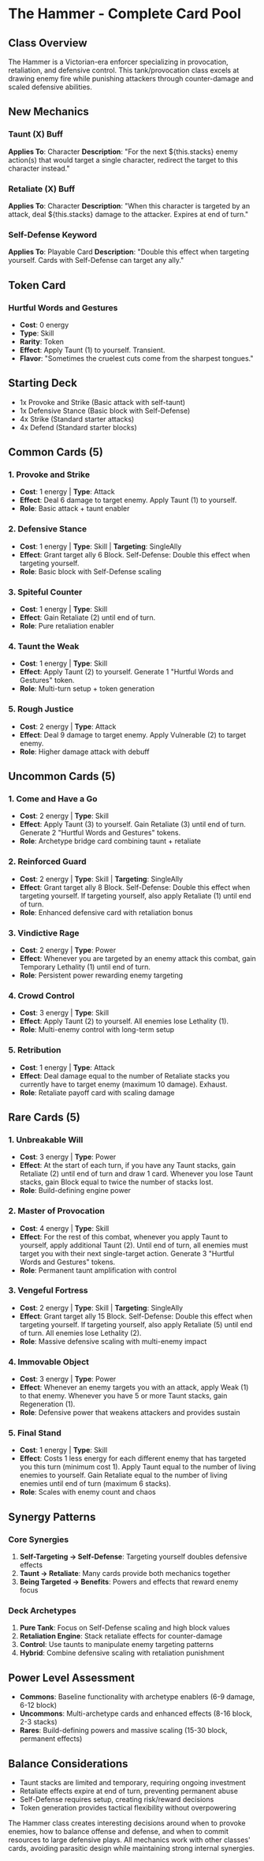 # The Hammer - Complete Card Pool

## Class Overview
The Hammer is a Victorian-era enforcer specializing in provocation, retaliation, and defensive control. This tank/provocation class excels at drawing enemy fire while punishing attackers through counter-damage and scaled defensive abilities.

## New Mechanics

### Taunt (X) Buff
**Applies To**: Character
**Description**: "For the next ${this.stacks} enemy action(s) that would target a single character, redirect the target to this character instead."

### Retaliate (X) Buff
**Applies To**: Character
**Description**: "When this character is targeted by an attack, deal ${this.stacks} damage to the attacker. Expires at end of turn."

### Self-Defense Keyword
**Applies To**: Playable Card
**Description**: "Double this effect when targeting yourself. Cards with Self-Defense can target any ally."

## Token Card

### Hurtful Words and Gestures
- **Cost**: 0 energy
- **Type**: Skill
- **Rarity**: Token
- **Effect**: Apply Taunt (1) to yourself. Transient.
- **Flavor**: "Sometimes the cruelest cuts come from the sharpest tongues."

## Starting Deck
- 1x Provoke and Strike (Basic attack with self-taunt)
- 1x Defensive Stance (Basic block with Self-Defense)
- 4x Strike (Standard starter attacks)
- 4x Defend (Standard starter blocks)

## Common Cards (5)

### 1. Provoke and Strike
- **Cost**: 1 energy | **Type**: Attack
- **Effect**: Deal 6 damage to target enemy. Apply Taunt (1) to yourself.
- **Role**: Basic attack + taunt enabler

### 2. Defensive Stance
- **Cost**: 1 energy | **Type**: Skill | **Targeting**: SingleAlly
- **Effect**: Grant target ally 6 Block. Self-Defense: Double this effect when targeting yourself.
- **Role**: Basic block with Self-Defense scaling

### 3. Spiteful Counter
- **Cost**: 1 energy | **Type**: Skill
- **Effect**: Gain Retaliate (2) until end of turn.
- **Role**: Pure retaliation enabler

### 4. Taunt the Weak
- **Cost**: 1 energy | **Type**: Skill
- **Effect**: Apply Taunt (2) to yourself. Generate 1 "Hurtful Words and Gestures" token.
- **Role**: Multi-turn setup + token generation

### 5. Rough Justice
- **Cost**: 2 energy | **Type**: Attack
- **Effect**: Deal 9 damage to target enemy. Apply Vulnerable (2) to target enemy.
- **Role**: Higher damage attack with debuff

## Uncommon Cards (5)

### 1. Come and Have a Go
- **Cost**: 2 energy | **Type**: Skill
- **Effect**: Apply Taunt (3) to yourself. Gain Retaliate (3) until end of turn. Generate 2 "Hurtful Words and Gestures" tokens.
- **Role**: Archetype bridge card combining taunt + retaliate

### 2. Reinforced Guard
- **Cost**: 2 energy | **Type**: Skill | **Targeting**: SingleAlly
- **Effect**: Grant target ally 8 Block. Self-Defense: Double this effect when targeting yourself. If targeting yourself, also apply Retaliate (1) until end of turn.
- **Role**: Enhanced defensive card with retaliation bonus

### 3. Vindictive Rage
- **Cost**: 2 energy | **Type**: Power
- **Effect**: Whenever you are targeted by an enemy attack this combat, gain Temporary Lethality (1) until end of turn.
- **Role**: Persistent power rewarding enemy targeting

### 4. Crowd Control
- **Cost**: 3 energy | **Type**: Skill
- **Effect**: Apply Taunt (2) to yourself. All enemies lose Lethality (1).
- **Role**: Multi-enemy control with long-term setup

### 5. Retribution
- **Cost**: 1 energy | **Type**: Attack
- **Effect**: Deal damage equal to the number of Retaliate stacks you currently have to target enemy (maximum 10 damage). Exhaust.
- **Role**: Retaliate payoff card with scaling damage

## Rare Cards (5)

### 1. Unbreakable Will
- **Cost**: 3 energy | **Type**: Power
- **Effect**: At the start of each turn, if you have any Taunt stacks, gain Retaliate (2) until end of turn and draw 1 card. Whenever you lose Taunt stacks, gain Block equal to twice the number of stacks lost.
- **Role**: Build-defining engine power

### 2. Master of Provocation
- **Cost**: 4 energy | **Type**: Skill
- **Effect**: For the rest of this combat, whenever you apply Taunt to yourself, apply additional Taunt (2). Until end of turn, all enemies must target you with their next single-target action. Generate 3 "Hurtful Words and Gestures" tokens.
- **Role**: Permanent taunt amplification with control

### 3. Vengeful Fortress
- **Cost**: 2 energy | **Type**: Skill | **Targeting**: SingleAlly
- **Effect**: Grant target ally 15 Block. Self-Defense: Double this effect when targeting yourself. If targeting yourself, also apply Retaliate (5) until end of turn. All enemies lose Lethality (2).
- **Role**: Massive defensive scaling with multi-enemy impact

### 4. Immovable Object
- **Cost**: 3 energy | **Type**: Power
- **Effect**: Whenever an enemy targets you with an attack, apply Weak (1) to that enemy. Whenever you have 5 or more Taunt stacks, gain Regeneration (1).
- **Role**: Defensive power that weakens attackers and provides sustain

### 5. Final Stand
- **Cost**: 1 energy | **Type**: Skill
- **Effect**: Costs 1 less energy for each different enemy that has targeted you this turn (minimum cost 1). Apply Taunt equal to the number of living enemies to yourself. Gain Retaliate equal to the number of living enemies until end of turn (maximum 6 stacks).
- **Role**: Scales with enemy count and chaos

## Synergy Patterns

### Core Synergies
1. **Self-Targeting → Self-Defense**: Targeting yourself doubles defensive effects
2. **Taunt → Retaliate**: Many cards provide both mechanics together
3. **Being Targeted → Benefits**: Powers and effects that reward enemy focus

### Deck Archetypes
1. **Pure Tank**: Focus on Self-Defense scaling and high block values
2. **Retaliation Engine**: Stack retaliate effects for counter-damage
3. **Control**: Use taunts to manipulate enemy targeting patterns
4. **Hybrid**: Combine defensive scaling with retaliation punishment

## Power Level Assessment
- **Commons**: Baseline functionality with archetype enablers (6-9 damage, 6-12 block)
- **Uncommons**: Multi-archetype cards and enhanced effects (8-16 block, 2-3 stacks)
- **Rares**: Build-defining powers and massive scaling (15-30 block, permanent effects)

## Balance Considerations
- Taunt stacks are limited and temporary, requiring ongoing investment
- Retaliate effects expire at end of turn, preventing permanent abuse
- Self-Defense requires setup, creating risk/reward decisions
- Token generation provides tactical flexibility without overpowering

The Hammer class creates interesting decisions around when to provoke enemies, how to balance offense and defense, and when to commit resources to large defensive plays. All mechanics work with other classes' cards, avoiding parasitic design while maintaining strong internal synergies.